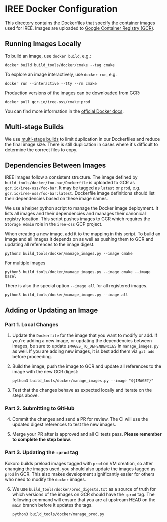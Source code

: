# IREE Docker Configuration

This directory contains the Dockerfiles that specify the container images used
for IREE. Images are uploaded to
[Google Container Registry (GCR)](https://cloud.google.com/container-registry).

## Running Images Locally

To build an image, use `docker build`, e.g.:

```shell
docker build build_tools/docker/cmake --tag cmake
```

To explore an image interactively, use `docker run`, e.g.

```shell
docker run --interactive --tty --rm cmake
```

Production versions of the images can be downloaded from GCR:

```shell
docker pull gcr.io/iree-oss/cmake:prod
```

You can find more information in the
[official Docker docs](https://docs.docker.com/get-started/overview/).

## Multi-stage Builds

We use
[multi-stage builds](https://docs.docker.com/develop/develop-images/multistage-build/)
to limit duplication in our Dockerfiles and reduce the final image size. There
is still duplication in cases where it's difficult to determine the correct
files to copy.

## Dependencies Between Images

IREE images follow a consistent structure. The image defined by
`build_tools/docker/foo-bar/Dockerfile` is uploaded to GCR as
`gcr.io/iree-oss/foo-bar`. It may be tagged as `latest` or `prod`, e.g.
`gcr.io/iree-oss/foo-bar:latest`. Dockerfile image definitions should list their
dependencies based on these image names.

We use a helper python script to manage the Docker image deployment. It lists
all images and their dependencies and manages their canonical registry location.
This script pushes images to GCR which requires the `Storage Admin` role in the
`iree-oss` GCP project.

When creating a new image, add it to the mapping in this script. To build an
image and all images it depends on as well as pushing them to GCR and updating
all references to the image digest.

```shell
python3 build_tools/docker/manage_images.py --image cmake
```

For multiple images

```shell
python3 build_tools/docker/manage_images.py --image cmake --image bazel
```

There is also the special option `--image all` for all registered images.

```shell
python3 build_tools/docker/manage_images.py --image all
```

## Adding or Updating an Image

### Part 1. Local Changes

1. Update the `Dockerfile` for the image that you want to modify or add. If
   you're adding a new image, or updating the dependencies between images, be
   sure to update `IMAGES_TO_DEPENDENCIES` in `manage_images.py` as well. If
   you are adding new images, it is best add them via `git add` before
   proceeding.

2. Build the image, push the image to GCR and update all references to the image
   with the new GCR digest:

    ```shell
    python3 build_tools/docker/manage_images.py --image "${IMAGE?}"
    ```

3. Test that the changes behave as expected locally and iterate on the steps
   above.

### Part 2. Submitting to GitHub

4. Commit the changes and send a PR for review. The CI will use the updated
   digest references to test the new images.

5. Merge your PR after is approved and all CI tests pass. **Please remember to
   complete the step below**.

### Part 3. Updating the `:prod` tag

Kokoro builds preload images tagged with `prod` on VM creation, so after
changing the images used, you should also update the images tagged as `prod`
in GCR. This also makes development significantly easier for others who need to
modify the `docker` images.

6. We use `build_tools/docker/prod_digests.txt` as a source of truth for which
   versions of the images on GCR should have the `:prod` tag. The following
   command will ensure that you are at upstream HEAD on the `main` branch before
   it updates the tags.

    ```shell
    python3 build_tools/docker/manage_prod.py
    ```
